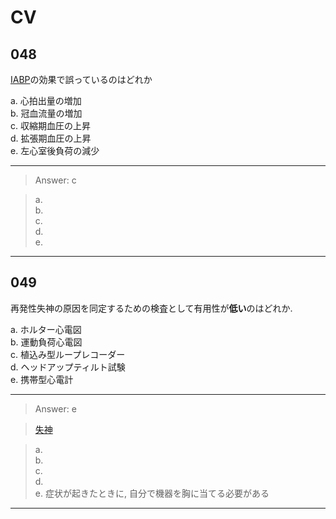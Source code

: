 <!--
Filename: 	CV.md
Project: 	/Users/shume/Developer/physician/GeneralPractitioner/QB
Author: 	shumez <https://github.com/shumez>
Created: 	2019-04-22 21:03:5
Modified: 	2019-06-26 17:41:55
-----
Copyright (c) 2019 shumez
-->

# CV

<!-- ## Contents

1. [...](#)
    1. [...](#) -->


## 048

[IABP]の効果で誤っているのはどれか

a. 心拍出量の増加  
b. 冠血流量の増加  
c. 収縮期血圧の上昇  
d. 拡張期血圧の上昇  
e. 左心室後負荷の減少  

-------------------------------------------------------------

> Answer: c

> a.   
> b.   
> c.   
> d.   
> e.  

-------------------------------------------------------------


## 049

再発性失神の原因を同定するための検査として有用性が**低い**のはどれか.

a. ホルター心電図  
b. 運動負荷心電図  
c. 植込み型ループレコーダー  
d. ヘッドアップティルト試験  
e. 携帯型心電計  

-------------------------------------------------------------

> Answer: e

> [失神][syncope]

> a.   
> b.   
> c.   
> d.   
> e. 症状が起きたときに, 自分で機器を胸に当てる必要がある  

-------------------------------------------------------------





## 

<!--
## 

?

a.   
b.   
c.   
d.   
e.  

-------------------------------------------------------------

> Answer: 

> a.   
> b.   
> c.   
> d.   
> e.  

-------------------------------------------------------------
-->

<!-- ref -->
[MMB]: https://shumez.github.io/mnemosyne/MMB/site/

<!-- CV -->
[IABP]: https://shumez.github.io/mnemosyne/MMB/site/c_CV/
[syncope]: https://shumez.github.io/mnemosyne/MMB/site/c_CV/

<!-- fig -->

<style type="text/css">
	img{width: 50%; float: right;}
</style>